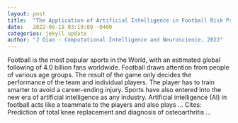 ```yaml
---
layout: post
title:  "The Application of Artificial Intelligence in Football Risk Prediction"
date:   2022-06-18 03:19:09 -0400
categories: jekyll update
author: "J Qiao - Computational Intelligence and Neuroscience, 2022"
---
```

Football is the most popular sports in the World, with an estimated global following of 4.0 billion fans worldwide. Football draws attention from people of various age groups. The result of the game only decides the performance of the team and individual players. The player has to train smarter to avoid a career-ending injury. Sports have also entered into the new era of artificial intelligence as any industry. Artificial intelligence (AI) in football acts like a teammate to the players and also plays …
Cites: ‪Prediction of total knee replacement and diagnosis of osteoarthritis …‬  